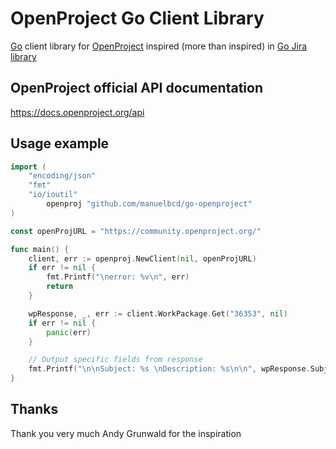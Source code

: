 # OpenProject Go Client Library

[Go](https://golang.org/) client library for [OpenProject](https://www.openproject.org) inspired (more than inspired) in [Go Jira library](https://github.com/andygrunwald/go-jira) 


## OpenProject official API documentation
https://docs.openproject.org/api

## Usage example

```go
import (
	"encoding/json"
	"fmt"
	"io/ioutil"
    	openproj "github.com/manuelbcd/go-openproject"
)

const openProjURL = "https://community.openproject.org/"

func main() {
	client, err := openproj.NewClient(nil, openProjURL)
	if err != nil {
		fmt.Printf("\nerror: %v\n", err)
		return
	}

	wpResponse, _, err := client.WorkPackage.Get("36353", nil)
	if err != nil {
		panic(err)
	}

	// Output specific fields from response
	fmt.Printf("\n\nSubject: %s \nDescription: %s\n\n", wpResponse.Subject, wpResponse.Description.Raw)
}
```

## Thanks

Thank you very much Andy Grunwald for the inspiration
